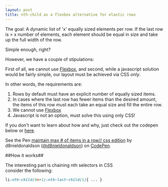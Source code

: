 ```yaml
---
layout: post
title: nth-child as a flexbox alternative for elastic rows 
---
```



The goal: A dynamic list of 'x' equally sized elements per row. If the last row is > x number of elements, each element should be equal in size and take up the full width of the row.  

Simple enough, right?  

However, we have a couple of stipulations:  

First of all, we cannot use [Flexbox](http://www.w3.org/TR/css3-flexbox/), and second, while a javascript solution would be fairly simple, our layout must be achieved via CSS _only_.  

In other words, the requirements are:    
	
1. Rows by default must have an explicit number of equally sized items.   
2. In cases where the last row has fewer items than the desired amount, the items of this row must each take an equal size and fill the entire row.  
3. We cannot use [Flexbox](http://www.w3.org/TR/css3-flexbox/)    
4. Javascript is not an option, must solve this using only CSS!


If you don't want to learn about how and why, just check out the codepen below or [here][css-only-codepen].  



<p data-height="394" data-theme-id="0" data-slug-hash="raKPYd" data-default-tab="result" data-user="d8nieldonaldson" class='codepen'>See the Pen <a href='http://codepen.io/d8nieldonaldson/pen/raKPYd/'>maintain max # of items in a row// css edition</a> by d8nieldonaldson (<a href='http://codepen.io/d8nieldonaldson'>@d8nieldonaldson</a>) on <a href='http://codepen.io'>CodePen</a>.</p>
<script async src="//assets.codepen.io/assets/embed/ei.js"></script>


##How it works##

The interesting part is chaining nth selectors in CSS  
	consider the following:


```css
li:nth-child(4n+1):nth-last-child(1){ ... }
```




[css-only-codepen]:http://codepen.io/d8nieldonaldson/pen/raKPYd/

